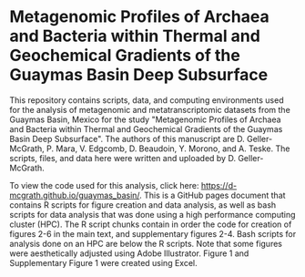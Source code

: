# Metagenomic Profiles of Archaea and Bacteria within Thermal and Geochemical Gradients of the Guaymas Basin Deep Subsurface

This repository contains scripts, data, and computing environments used for the analysis of metagenomic and metatranscriptomic datasets from the Guaymas Basin, Mexico for the study "Metagenomic Profiles of Archaea and Bacteria within Thermal and Geochemical Gradients of the Guaymas Basin Deep Subsurface". The authors of this manuscript are D. Geller-McGrath, P. Mara, V. Edgcomb, D. Beaudoin, Y. Morono, and A. Teske. The scripts, files, and data here were written and uploaded by D. Geller-McGrath.

To view the code used for this analysis, click here: https://d-mcgrath.github.io/guaymas_basin/. This is a GitHub pages document that contains R scripts for figure creation and data analysis, as well as bash scripts for data analysis that was done using a high performance computing cluster (HPC). The R script chunks contain in order the code for creation of figures 2-6 in the main text, and supplementary figures 2-4. Bash scripts for analysis done on an HPC are below the R scripts. Note that some figures were aesthetically adjusted using Adobe Illustrator. Figure 1 and Supplementary Figure 1 were created using Excel.
